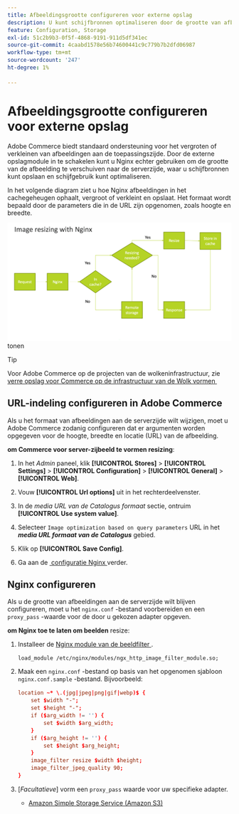 ```yaml
---
title: Afbeeldingsgrootte configureren voor externe opslag
description: U kunt schijfbronnen optimaliseren door de grootte van afbeeldingen op de server te configureren.
feature: Configuration, Storage
exl-id: 51c2b9b3-0f5f-4868-9191-911d5df341ec
source-git-commit: 4caabd1578e56b74600441c9c779b7b2dfd06987
workflow-type: tm+mt
source-wordcount: '247'
ht-degree: 1%

---
```


# Afbeeldingsgrootte configureren voor externe opslag

Adobe Commerce biedt standaard ondersteuning voor het vergroten of verkleinen van afbeeldingen aan de toepassingszijde. Door de externe opslagmodule in te schakelen kunt u Nginx echter gebruiken om de grootte van de afbeelding te verschuiven naar de serverzijde, waar u schijfbronnen kunt opslaan en schijfgebruik kunt optimaliseren.

In het volgende diagram ziet u hoe Nginx afbeeldingen in het cachegeheugen ophaalt, vergroot of verkleint en opslaat. Het formaat wordt bepaald door de parameters die in de URL zijn opgenomen, zoals hoogte en breedte.

![&#x200B; Nginx configuratie voor het verre beeld van de opslag resizing die de montages van het serverblok &#x200B;](../../assets/configuration/remote-storage-nginx-image-resize.png) tonen

>[!TIP]
>
>Voor Adobe Commerce op de projecten van de wolkeninfrastructuur, zie [&#x200B; verre opslag voor Commerce op de infrastructuur van de Wolk vormen &#x200B;](cloud-support.md)

## URL-indeling configureren in Adobe Commerce

Als u het formaat van afbeeldingen aan de serverzijde wilt wijzigen, moet u Adobe Commerce zodanig configureren dat er argumenten worden opgegeven voor de hoogte, breedte en locatie (URL) van de afbeelding.

**om Commerce voor server-zijbeeld te vormen resizing**:

1. In het _Admin_ paneel, klik **[!UICONTROL Stores]** > **[!UICONTROL Settings]** > **[!UICONTROL Configuration]** > **[!UICONTROL General]** > **[!UICONTROL Web]**.

1. Vouw **[!UICONTROL Url options]** uit in het rechterdeelvenster.

1. In de _media URL van de Catalogus formaat_ sectie, ontruim **[!UICONTROL Use system value]**.

1. Selecteer `Image optimization based on query parameters` URL in het **_media URL formaat van de Catalogus_** gebied.

1. Klik op **[!UICONTROL Save Config]**.

1. Ga aan de [&#x200B; configuratie Nginx &#x200B;](#configure-nginx) verder.

## Nginx configureren

Als u de grootte van afbeeldingen aan de serverzijde wilt blijven configureren, moet u het `nginx.conf` -bestand voorbereiden en een `proxy_pass` -waarde voor de door u gekozen adapter opgeven.

**om Nginx toe te laten om beelden** resize:

1. Installeer de [ Nginx module van de beeldfilter ][nginx-module].

   ```shell
   load_module /etc/nginx/modules/ngx_http_image_filter_module.so;
   ```

1. Maak een `nginx.conf` -bestand op basis van het opgenomen sjabloon `nginx.conf.sample` -bestand. Bijvoorbeeld:

   ```conf
   location ~* \.(jpg|jpeg|png|gif|webp)$ {
       set $width "-";
       set $height "-";
       if ($arg_width != '') {
           set $width $arg_width;
       }
       if ($arg_height != '') {
           set $height $arg_height;
       }
       image_filter resize $width $height;
       image_filter_jpeg_quality 90;
   }
   ```

1. [_Facultatieve_] vorm een `proxy_pass` waarde voor uw specifieke adapter.

   - [Amazon Simple Storage Service (Amazon S3)](remote-storage-aws-s3.md)

<!-- link definitions -->

[nginx-module]: https://nginx.org/en/docs/http/ngx_http_image_filter_module.html
